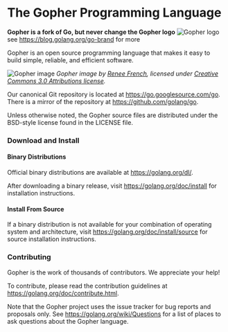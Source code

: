 # The Gopher Programming Language

**Gopher is a fork of Go, but never change the Gopher logo**
![Gopher logo](doc/gopher/gophercolor.png)
see https://blog.golang.org/go-brand for more

Gopher is an open source programming language that makes it easy to build simple,
reliable, and efficient software.

![Gopher image](https://golang.org/doc/gopher/fiveyears.jpg)
*Gopher image by [Renee French][rf], licensed under [Creative Commons 3.0 Attributions license][cc3-by].*

Our canonical Git repository is located at https://go.googlesource.com/go.
There is a mirror of the repository at https://github.com/golang/go.

Unless otherwise noted, the Gopher source files are distributed under the
BSD-style license found in the LICENSE file.

### Download and Install

#### Binary Distributions

Official binary distributions are available at https://golang.org/dl/.

After downloading a binary release, visit https://golang.org/doc/install
for installation instructions.

#### Install From Source

If a binary distribution is not available for your combination of
operating system and architecture, visit
https://golang.org/doc/install/source
for source installation instructions.

### Contributing

Gopher is the work of thousands of contributors. We appreciate your help!

To contribute, please read the contribution guidelines at https://golang.org/doc/contribute.html.

Note that the Gopher project uses the issue tracker for bug reports and
proposals only. See https://golang.org/wiki/Questions for a list of
places to ask questions about the Gopher language.

[rf]: https://reneefrench.blogspot.com/
[cc3-by]: https://creativecommons.org/licenses/by/3.0/
